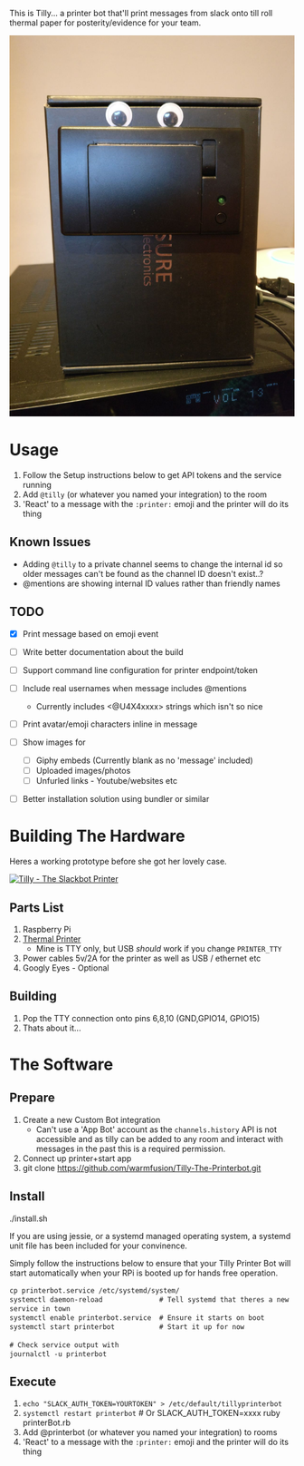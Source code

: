 This is Tilly... a printer bot that'll print messages from slack onto till roll
thermal paper for posterity/evidence for your team.

![Tilly - The Slackbot Printer](Tilly-v1.0-Demo.jpg)


# Usage

1. Follow the Setup instructions below to get API tokens and the service running
1. Add `@tilly` (or whatever you named your integration) to the room
1. 'React' to a message with the `:printer:` emoji and the printer will do its thing

## Known Issues

- Adding `@tilly` to a private channel seems to change the internal id so older messages
    can't be found as the channel ID doesn't exist..?
- @mentions are showing internal ID values rather than friendly names

## TODO

- [x] Print message based on emoji event
- [ ] Write better documentation about the build
- [ ] Support command line configuration for printer endpoint/token
- [ ] Include real usernames when message includes @mentions
    - Currently includes <@U4X4xxxx> strings which isn't so nice
- [ ] Print avatar/emoji characters inline in message
- [ ] Show images for
    - [ ] Giphy embeds (Currently blank as no 'message' included)
    - [ ] Uploaded images/photos
    - [ ] Unfurled links - Youtube/websites etc
- [ ] Better installation solution using bundler or similar


# Building The Hardware

Heres a working prototype before she got her lovely case.

[![Tilly - The Slackbot Printer](Tilly-v0.1-YouTube.png)](https://www.youtube.com/watch?v=tEmO9eDk9JQ "Tilly - The Slackbot Printer")

## Parts List

1. Raspberry Pi
2. [Thermal Printer](https://www.sparkfun.com/products/10438)
    - Mine is TTY only, but USB _should_ work if you change `PRINTER_TTY`
3. Power cables 5v/2A for the printer as well as USB / ethernet etc
4. Googly Eyes - Optional

## Building

1. Pop the TTY connection onto pins 6,8,10 (GND,GPIO14, GPIO15)
2. Thats about it...

# The Software

## Prepare

1. Create a new Custom Bot integration
    - Can't use a 'App Bot' account as the `channels.history` API is not accessible
    and as tilly can be added to any room and interact with messages in the past this
    is a required permission.
1. Connect up printer+start app
1. git clone https://github.com/warmfusion/Tilly-The-Printerbot.git


## Install

   ./install.sh

If you are using jessie, or a systemd managed operating system, a systemd unit
file has been included for your convinence.

Simply follow the instructions below to ensure that your Tilly Printer Bot will
start automatically when your RPi is booted up for hands free operation.

    cp printerbot.service /etc/systemd/system/
    systemctl daemon-reload              # Tell systemd that theres a new service in town
    systemctl enable printerbot.service  # Ensure it starts on boot
    systemctl start printerbot           # Start it up for now

    # Check service output with
    journalctl -u printerbot


## Execute

1. `echo "SLACK_AUTH_TOKEN=YOURTOKEN" > /etc/default/tillyprinterbot`
1. `systemctl restart printerbot`  # Or SLACK_AUTH_TOKEN=xxxx ruby printerBot.rb
1. Add @printerbot (or whatever you named your integration) to rooms
1. 'React' to a message with the `:printer:` emoji and the printer will do its thing
